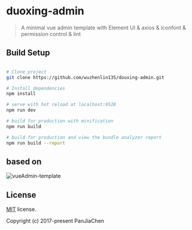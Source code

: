 # duoxing-admin

> A minimal vue admin template with Element UI & axios & iconfont & permission control & lint 

## Build Setup

``` bash

# Clone project
git clone https://github.com/wuzhenlin135/douxing-admin.git

# Install dependencies
npm install

# serve with hot reload at localhost:9528
npm run dev

# build for production with minification
npm run build

# build for production and view the bundle analyzer report
npm run build --report
```

## based on
![vueAdmin-template](https://github.com/PanJiaChen/vueAdmin-template)


## License
[MIT](https://github.com/wuzhenlin135/douxing-admin/blob/master/LICENSE) license.

Copyright (c) 2017-present PanJiaChen
